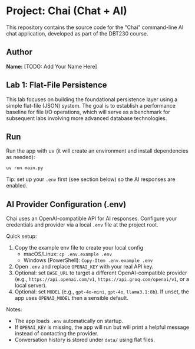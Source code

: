 # Project: Chai (Chat + AI)

This repository contains the source code for the "Chai" command-line AI chat application, developed as part of the DBT230 course.

## Author

**Name:** [TODO: Add Your Name Here]

## Lab 1: Flat-File Persistence

This lab focuses on building the foundational persistence layer using a simple flat-file (JSON) system. The goal is to establish a performance baseline for file I/O operations, which will serve as a benchmark for subsequent labs involving more advanced database technologies.

## Run

Run the app with uv (it will create an environment and install dependencies as needed):

```bash
uv run main.py
```

Tip: set up your `.env` first (see section below) so the AI responses are enabled.

## AI Provider Configuration (.env)

Chai uses an OpenAI-compatible API for AI responses. Configure your credentials and provider via a local `.env` file at the project root.

Quick setup:

1. Copy the example env file to create your local config
   - macOS/Linux: `cp .env.example .env`
   - Windows (PowerShell): `Copy-Item .env.example .env`
2. Open `.env` and replace `OPENAI_KEY` with your real API key.
3. Optional: set `BASE_URL` to target a different OpenAI-compatible provider (e.g., `https://api.openai.com/v1`, `https://api.groq.com/openai/v1`, or a local server).
4. Optional: set `MODEL` (e.g., `gpt-4o-mini`, `gpt-4o`, `llama3.1:8b`). If unset, the app uses `OPENAI_MODEL` then a sensible default.

Notes:
- The app loads `.env` automatically on startup.
- If `OPENAI_KEY` is missing, the app will run but will print a helpful message instead of contacting the provider.
- Conversation history is stored under `data/` using flat files.
